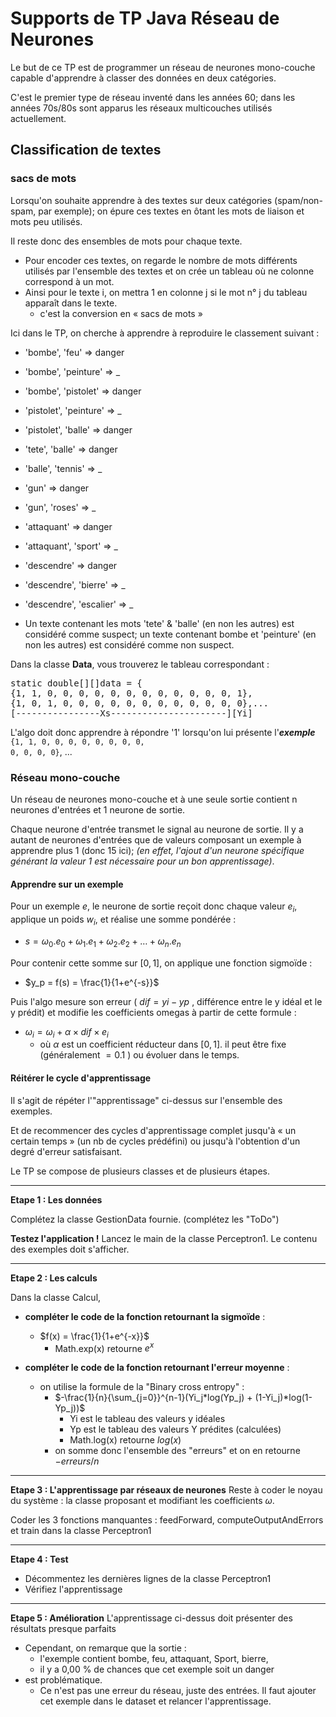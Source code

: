 # Supports de TP Java Réseau de Neurones

Le but de ce TP est de programmer un réseau de neurones mono-couche capable d'apprendre à classer des données en 
deux catégories.

C'est le premier type de réseau inventé dans les années 60; dans les années 70s/80s sont apparus les réseaux 
multicouches utilisés actuellement.

## Classification de textes

### sacs de mots
Lorsqu'on souhaite apprendre à des textes sur deux catégories (spam/non-spam, par exemple); on épure ces textes en 
ôtant les mots de liaison et mots peu utilisés.

Il reste donc des ensembles de mots pour chaque texte. 
- Pour encoder ces textes, on regarde le nombre de mots différents utilisés par l'ensemble des textes et on crée un 
tableau où ne colonne correspond à un mot.
- Ainsi pour le texte i, on mettra 1 en colonne j si le mot n° j du tableau apparaît dans le texte.
  - c'est la conversion en « sacs de mots »

Ici dans le TP, on cherche à apprendre à reproduire le classement suivant : 
 - 'bombe', 'feu' => danger
 - 'bombe', 'peinture' => _
 - 'bombe', 'pistolet' => danger
 - 'pistolet', 'peinture' => _
 - 'pistolet', 'balle' => danger
 - 'tete', 'balle' => danger
 - 'balle', 'tennis' => _
 - 'gun' => danger
 - 'gun', 'roses' => _
 - 'attaquant' => danger
 - 'attaquant', 'sport' => _
 - 'descendre' => danger
 - 'descendre', 'bierre' => _
 - 'descendre', 'escalier' => _

  - Un texte contenant les mots 'tete' & 'balle' (en non les autres) est considéré comme suspect; un texte contenant 
    bombe et  'peinture' (en non les autres) est considéré comme non suspect.

Dans la classe **Data**, vous trouverez le tableau correspondant : 

<pre>
static double[][]data = {
{1, 1, 0, 0, 0, 0, 0, 0, 0, 0, 0, 0, 0, 0, 1},
{1, 0, 1, 0, 0, 0, 0, 0, 0, 0, 0, 0, 0, 0, 0},...
[----------------Xs----------------------][Yi]
</pre>

L'algo doit donc apprendre à répondre '1' lorsqu'on lui présente l'***exemple*** <code>{1, 1, 0, 0, 0, 0, 0, 0, 0, 0, 
0, 0,
0, 0}</code>, ...

### Réseau mono-couche
Un réseau de neurones mono-couche et à une seule sortie contient n neurones d'entrées et 1 neurone de sortie.

Chaque neurone d'entrée transmet le signal au neurone de sortie.
Il y a autant de neurones d'entrées que de valeurs composant un exemple à apprendre plus 1 (donc 15 ici); 
*(en effet, l'ajout d'un neurone spécifique générant la valeur 1 est nécessaire pour un bon apprentissage)*.

#### Apprendre sur un exemple
Pour un exemple $e$, le neurone de sortie reçoit donc chaque valeur $e_i$, applique un poids 
$w_i$,  et réalise  une somme pondérée : 
  - $s = \omega_0.e_0 + \omega_1.e_1 + \omega_2.e_2 + \dots + \omega_n.e_n$

Pour contenir cette somme sur $[0,1]$, on applique une fonction sigmoïde : 
  - $y_p = f(s) = \frac{1}{1+e^{-s}}$

Puis l'algo mesure son erreur ( $dif = yi-yp$ , différence entre le  y idéal et le  y prédit) et modifie les 
coefficients  omegas à partir de cette formule :
- $\omega_i = \omega_i + \alpha \times dif \times e_i$
    - où $\alpha$ est un coefficient réducteur dans $[0,1]$.
il peut être fixe (généralement $=0.1$ ) ou évoluer dans le temps.




#### Réitérer le cycle d'apprentissage

Il s'agit de répéter l'"apprentissage" ci-dessus sur l'ensemble des exemples.

Et de recommencer des cycles d'apprentissage complet jusqu'à « un certain temps » (un nb de cycles prédéfini) ou 
jusqu'à l'obtention d'un degré d'erreur satisfaisant.


Le TP se compose de plusieurs classes et de plusieurs étapes.



____________

**Etape 1 : Les données**

Complétez la classe GestionData fournie. (complétez les "ToDo")

 **Testez l'application !**
Lancez le main de la classe Perceptron1. 
Le contenu des exemples doit s'afficher.

____________

**Etape 2 : Les calculs**

Dans la classe Calcul,
- **compléter le code de la fonction retournant la sigmoïde** :
    - $f(x) = \frac{1}{1+e^{-x}}$
        - Math.exp(x) retourne $e^x$

- **compléter le code de la fonction retournant l'erreur moyenne** :
    - on utilise la formule de la "Binary cross entropy" :
        - $-\frac{1}{n}{\sum_{j=0}}^{n-1}(Yi_j*log(Yp_j) + (1-Yi_j)*log(1-Yp_j))$
            - Yi est le tableau des valeurs y idéales
            - Yp est le tableau des valeurs Y prédites (calculées)
            - Math.log(x) retourne $log(x)$
        - on somme donc l'ensemble des "erreurs" et on en retourne $-erreurs/n$


____________

**Etape 3 : L'apprentissage par réseaux de neurones**
Reste à coder le noyau du système : la classe proposant et modifiant les coefficients $\omega$.

Coder les 3 fonctions manquantes : feedForward, computeOutputAndErrors et train dans la classe Perceptron1

____________

**Etape 4 : Test**
- Décommentez les dernières lignes de la classe Perceptron1
- Vérifiez l'apprentissage

____________

**Etape 5 : Amélioration**
L'apprentissage ci-dessus doit présenter des résultats presque parfaits 

- Cependant, on remarque que la sortie : 
  - l'exemple contient bombe, feu, attaquant, Sport, bierre,
  - il y a 0,00 % de chances que cet exemple soit un danger
- est problématique.
  - Ce n'est pas une erreur du réseau, juste des entrées. Il faut ajouter cet exemple dans le dataset et relancer 
    l'apprentissage.
